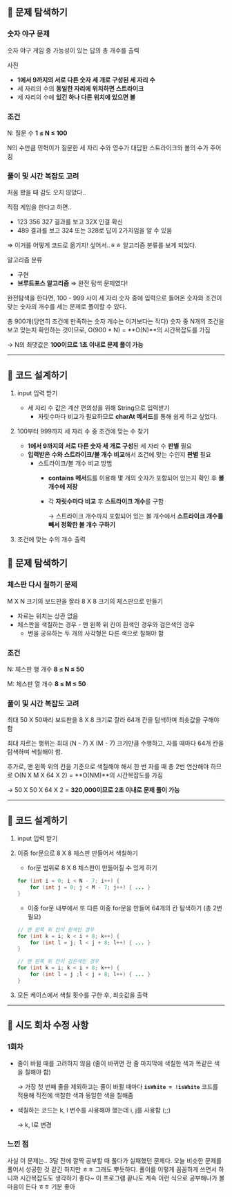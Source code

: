 ## 📌 문제 탐색하기

### 숫자 야구 문제

숫자 야구 게임 중 가능성이 있는 답의 총 개수를 출력

사진

- **1에서 9까지의 서로 다른 숫자 세 개로 구성된 세 자리 수**
- 세 자리의 수의 **동일한 자리에 위치하면 스트라이크**
- 세 자리의 수에 **있긴 하나 다른 위치에 있으면 볼**

### 조건

N: 질문 수 **1 ≤ N ≤ 100**

N의 수만큼 민혁이가 질문한 세 자리 수와 영수가 대답한 스트라이크와 볼의 수가 주어짐

### 풀이 및 시간 복잡도 고려

처음 봤을 때 감도 오지 않았다..

직접 게임을 한다고 하면..

- 123 356 327 결과를 보고 32X 인걸 확신
- 489 결과를 보고 324 또는 328로 답이 2가지임을 알 수 있음

⇒ 이거를 어떻게 코드로 옮기지! 싶어서..ㅎㅎ 알고리즘 분류를 보게 되었다.

알고리즘 분류

- 구현
- **브루트포스 알고리즘** ⇒ 완전 탐색 문제였다!

완전탐색을 한다면, 100 - 999 사이 세 자리 숫자 중에 입력으로 들어온 숫자와 조건이 맞는 숫자의 개수를 세는 문제로 풀이할 수 있다.

총 900개(당연히 조건에 만족하는 숫자 개수는 이거보다는 작다) 숫자 중 N개의 조건을 보고 맞는지 확인하는 것이므로, O(900 * N) = **O(N)**의 시간복잡도를 가짐

→ N의 최댓값은 **100이므로 1초 이내로 문제 풀이 가능**

---

## 📌 코드 설계하기

1. input 입력 받기
    - 세 자리 수 값은 계산 편의성을 위해 String으로 입력받기
        - 자릿수마다 비교가 필요하므로 **charAt 메서드**를 통해 쉽게 하고 싶었다.
2. 100부터 999까지 세 자리 수 중 조건에 맞는 수 찾기
    - **1에서 9까지의 서로 다른 숫자 세 개로 구성**된 세 자리 수 **판별** 필요
    - **입력받은 수와 스트라이크/볼 개수 비교**해서 조건에 맞는 수인지 **판별** 필요
        - 스트라이크/볼 개수 비교 방법
            - **contains 메서드**를 이용해 몇 개의 숫자가 포함되어 있는지 확인 후 **볼 개수에 저장**
            - 각 **자릿수마다 비교** 후 **스트라이크 개수**를 구함

              → 스트라이크 개수까지 포함되어 있는 볼 개수에서 **스트라이크 개수를 빼서 정확한 볼 개수 구하기**

3. 조건에 맞는 수의 개수 출력

## 📌 문제 탐색하기

### 체스판 다시 칠하기 문제

M X N 크기의 보드판을 잘라 8 X 8 크기의 체스판으로 만들기

- 자르는 위치는 상관 없음
- 체스판을 색칠하는 경우 - 맨 왼쪽 위 칸이 흰색인 경우와 검은색인 경우
    - 변을 공유하는 두 개의 사각형은 다른 색으로 칠해야 함

### 조건

N: 체스판 행 개수 **8 ≤ N ≤ 50**

M: 체스판 열 개수 **8 ≤ M ≤ 50**

### 풀이 및 시간 복잡도 고려

최대 50 X 50짜리 보드판을 8 X 8 크기로 잘라 64개 칸을 탐색하며 최솟값을 구해야 함

최대 자르는 행위는 최대 (N - 7) X (M - 7) 크기만큼 수행하고, 자를 때마다 64개 칸을 탐색하며 색칠해야 함.

추가로, 맨 왼쪽 위의 칸을 기준으로 색칠해야 해서 한 번 자를 때 총 2번 연산해야 하므로 O(N X M X 64 X 2) = **O(NM)**의 시간복잡도를 가짐

→ 50 X 50 X 64 X 2 = **320,000이므로 2초 이내로 문제 풀이 가능**

---

## 📌 코드 설계하기

1. input 입력 받기
2. 이중 for문으로 8 X 8 체스판 만들어서 색칠하기
    - for문 범위로 8 X 8 체스판이 만들어질 수 있게 하기

    ```java
    for (int i = 0; i < N - 7; i++) {
    	for (int j = 0; j < M - 7; j++) { ... }
    }
    ```

    - 이중 for문 내부에서 또 다른 이중 for문을 만들어 64개의 칸 탐색하기 (총 2번 필요)

    ```java
    // 맨 왼쪽 위 칸이 흰색인 경우
    for (int k = i; k < i + 8; k++) {
    	for (int l = j; l < j + 8; l++) { ... }
    }
    
    // 맨 왼쪽 위 칸이 검은색인 경우
    for (int k = i; k < i + 8; k++) {
    	for (int l = j ;l < j + 8; l++) { ... }
    }
    ```

3. 모든 케이스에서 색칠 횟수를 구한 후, 최솟값을 출력

---

## 📌 시도 회차 수정 사항

### 1회차

- 줄이 바뀔 때를 고려하지 않음 (줄이 바뀌면 전 줄 마지막에 색칠한 색과 똑같은 색을 칠해야 함)

  → 가장 첫 번째 줄을 제외하고는 줄이 바뀔 때마다 **`isWhite = !isWhite`** 코드를 적용해 직전에 색칠한 색과 동일한 색을 칠해줌

- 색칠하는 코드는 k, l 변수를 사용해야 했는데 i, j를 사용함 (;;)

  → k, l로 변경


### 느낀 점
사실 이 문제는.. 3달 전에 깔짝 공부할 때 풀다가 실패했던 문제다.
오늘 비슷한 문제를 풀어서 성공한 것 같긴 하지만 ㅎㅎ 그래도 뿌듯하다.
풀이를 이렇게 꼼꼼하게 쓰면서 하니까 시간복잡도도 생각하기 좋다~
이 프로그램 끝나도 계속 이런 식으로 공부해나가 볼 마음이 든다 ㅎㅎ 기분 좋아